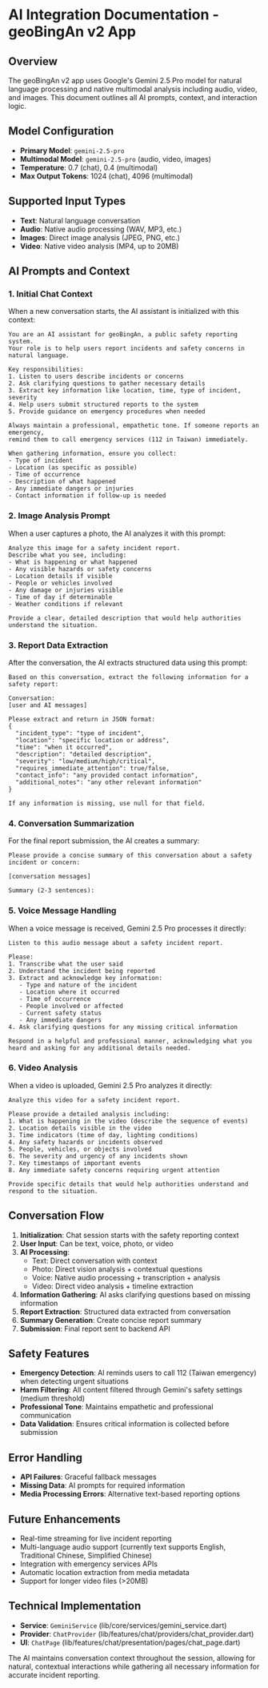 # AI Integration Documentation - geoBingAn v2 App

## Overview
The geoBingAn v2 app uses Google's Gemini 2.5 Pro model for natural language processing and native multimodal analysis including audio, video, and images. This document outlines all AI prompts, context, and interaction logic.

## Model Configuration
- **Primary Model**: `gemini-2.5-pro`
- **Multimodal Model**: `gemini-2.5-pro` (audio, video, images)
- **Temperature**: 0.7 (chat), 0.4 (multimodal)
- **Max Output Tokens**: 1024 (chat), 4096 (multimodal)

## Supported Input Types
- **Text**: Natural language conversation
- **Audio**: Native audio processing (WAV, MP3, etc.)
- **Images**: Direct image analysis (JPEG, PNG, etc.)
- **Video**: Native video analysis (MP4, up to 20MB)

## AI Prompts and Context

### 1. Initial Chat Context
When a new conversation starts, the AI assistant is initialized with this context:

```
You are an AI assistant for geoBingAn, a public safety reporting system. 
Your role is to help users report incidents and safety concerns in natural language.

Key responsibilities:
1. Listen to users describe incidents or concerns
2. Ask clarifying questions to gather necessary details
3. Extract key information like location, time, type of incident, severity
4. Help users submit structured reports to the system
5. Provide guidance on emergency procedures when needed

Always maintain a professional, empathetic tone. If someone reports an emergency, 
remind them to call emergency services (112 in Taiwan) immediately.

When gathering information, ensure you collect:
- Type of incident
- Location (as specific as possible)
- Time of occurrence
- Description of what happened
- Any immediate dangers or injuries
- Contact information if follow-up is needed
```

### 2. Image Analysis Prompt
When a user captures a photo, the AI analyzes it with this prompt:

```
Analyze this image for a safety incident report. 
Describe what you see, including:
- What is happening or what happened
- Any visible hazards or safety concerns
- Location details if visible
- People or vehicles involved
- Any damage or injuries visible
- Time of day if determinable
- Weather conditions if relevant

Provide a clear, detailed description that would help authorities understand the situation.
```

### 3. Report Data Extraction
After the conversation, the AI extracts structured data using this prompt:

```
Based on this conversation, extract the following information for a safety report:

Conversation:
[user and AI messages]

Please extract and return in JSON format:
{
  "incident_type": "type of incident",
  "location": "specific location or address",
  "time": "when it occurred",
  "description": "detailed description",
  "severity": "low/medium/high/critical",
  "requires_immediate_attention": true/false,
  "contact_info": "any provided contact information",
  "additional_notes": "any other relevant information"
}

If any information is missing, use null for that field.
```

### 4. Conversation Summarization
For the final report submission, the AI creates a summary:

```
Please provide a concise summary of this conversation about a safety incident or concern:

[conversation messages]

Summary (2-3 sentences):
```

### 5. Voice Message Handling
When a voice message is received, Gemini 2.5 Pro processes it directly:

```
Listen to this audio message about a safety incident report.

Please:
1. Transcribe what the user said
2. Understand the incident being reported
3. Extract and acknowledge key information:
   - Type and nature of the incident
   - Location where it occurred
   - Time of occurrence
   - People involved or affected
   - Current safety status
   - Any immediate dangers
4. Ask clarifying questions for any missing critical information

Respond in a helpful and professional manner, acknowledging what you heard and asking for any additional details needed.
```

### 6. Video Analysis
When a video is uploaded, Gemini 2.5 Pro analyzes it directly:

```
Analyze this video for a safety incident report.

Please provide a detailed analysis including:
1. What is happening in the video (describe the sequence of events)
2. Location details visible in the video
3. Time indicators (time of day, lighting conditions)
4. Any safety hazards or incidents observed
5. People, vehicles, or objects involved
6. The severity and urgency of any incidents shown
7. Key timestamps of important events
8. Any immediate safety concerns requiring urgent attention

Provide specific details that would help authorities understand and respond to the situation.
```

## Conversation Flow

1. **Initialization**: Chat session starts with the safety reporting context
2. **User Input**: Can be text, voice, photo, or video
3. **AI Processing**: 
   - Text: Direct conversation with context
   - Photo: Direct vision analysis + contextual questions
   - Voice: Native audio processing + transcription + analysis
   - Video: Direct video analysis + timeline extraction
4. **Information Gathering**: AI asks clarifying questions based on missing information
5. **Report Extraction**: Structured data extracted from conversation
6. **Summary Generation**: Create concise report summary
7. **Submission**: Final report sent to backend API

## Safety Features

- **Emergency Detection**: AI reminds users to call 112 (Taiwan emergency) when detecting urgent situations
- **Harm Filtering**: All content filtered through Gemini's safety settings (medium threshold)
- **Professional Tone**: Maintains empathetic and professional communication
- **Data Validation**: Ensures critical information is collected before submission

## Error Handling

- **API Failures**: Graceful fallback messages
- **Missing Data**: AI prompts for required information
- **Media Processing Errors**: Alternative text-based reporting options

## Future Enhancements

- Real-time streaming for live incident reporting
- Multi-language audio support (currently text supports English, Traditional Chinese, Simplified Chinese)
- Integration with emergency services APIs
- Automatic location extraction from media metadata
- Support for longer video files (>20MB)

## Technical Implementation

- **Service**: `GeminiService` (lib/core/services/gemini_service.dart)
- **Provider**: `ChatProvider` (lib/features/chat/providers/chat_provider.dart)
- **UI**: `ChatPage` (lib/features/chat/presentation/pages/chat_page.dart)

The AI maintains conversation context throughout the session, allowing for natural, contextual interactions while gathering all necessary information for accurate incident reporting.
